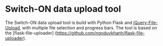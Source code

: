 Switch-ON data upload tool
===================

The Switch-ON data upload tool is build with Python Flask and [jQuery-File-Upload](https://github.com/blueimp/jQuery-File-Upload/), with multiple file selection and progress bars. The tool is based on the [flask-file-uploader] (https://github.com/ngoduykhanh/flask-file-uploader).


